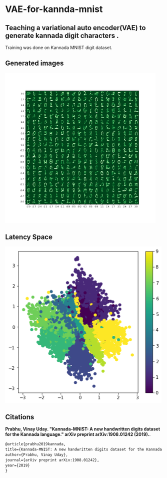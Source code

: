 # VAE-for-kannda-mnist
## Teaching a variational auto encoder(VAE) to generate kannada digit characters .

Training was done on Kannada MNIST digit dataset.

## Generated images 
<img src="images/generated images/VAE_Output.png" width="480" height="480"/>


## Latency Space
<img src="images/latency spaces/LATENCY_SPACE.png" width="500" height="500" />

## Citations
**Prabhu, Vinay Uday. "Kannada-MNIST: A new handwritten digits dataset for the Kannada language." arXiv preprint arXiv:1908.01242 (2019).**. 
  ```latex
@article{prabhu2019kannada,
  title={Kannada-MNIST: A new handwritten digits dataset for the Kannada language},
  author={Prabhu, Vinay Uday},
  journal={arXiv preprint arXiv:1908.01242},
  year={2019}
}

```
